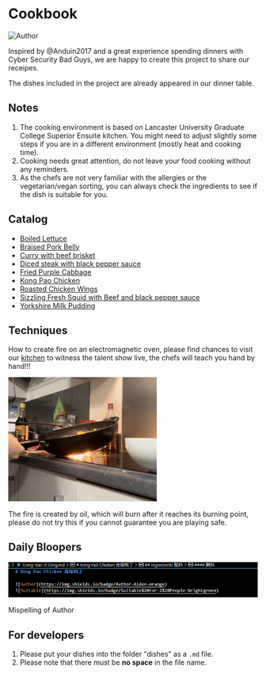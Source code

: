 # Cookbook

![Author](https://img.shields.io/badge/Author-Bad%20Guys%20Group-blue)

Inspired by @Anduin2017 and a great experience spending dinners with Cyber Security Bad Guys, we are happy to create this project to share our receipes.

The dishes included in the project are already appeared in our dinner table.

## Notes

1. The cooking environment is based on Lancaster University Graduate College Superior Ensuite kitchen. You might need to adjust slightly some steps if you are in a different environment (mostly heat and cooking time).
2. Cooking needs great attention, do not leave your food cooking without any reminders.
3. As the chefs are not very familiar with the allergies or the vegetarian/vegan sorting, you can always check the ingredients to see if the dish is suitable for you. 

## Catalog
- [Boiled Lettuce](dishes/Boiled_Lettuce.md)
- [Braised Pork Belly](dishes/Braised-Pork-Belly.md)
- [Curry with beef brisket](dishes/Curry_with_beef_brisket.md)
- [Diced steak with black pepper sauce](dishes/Diced-steak-with-black-pepper-sauce.md)
- [Fried Purple Cabbage](dishes/Fried_Purple_Cabbage.md)
- [Kong Pao Chicken](dishes/Gong-Bao-Ji-Ding.md)
- [Roasted Chicken Wings](dishes/Roasted-Chicken-Wings.md)
- [Sizzling Fresh Squid with Beef and black pepper sauce](dishes/Sizzling-Fresh-Squid-and-Beef-with-black-pepper-sauce.md)
- [Yorkshire Milk Pudding](dishes/Yorkshire-Milk-Pudding.md)

## Techniques

How to create fire on an electromagnetic oven, please find chances to visit our [kitchen](https://use.mazemap.com/#v=1&config=lancaster&zlevel=1&center=-2.786763,54.004061&zoom=18.5&campusid=341&sharepoitype=point&sharepoi=-2.78638%2C54.00420) to witness the talent show live, the chefs will teach you hand by hand!!!

<div>
	<img src="imgs/index/fire.jpg" style="width: 300px"/>
</div>

The fire is created by oil, which will burn after it reaches its burning point, please do not try this if you cannot guarantee you are playing safe.

## Daily Bloopers

<div>
	<img src="imgs/index/spelling_error.png"/>
</div>	

Mispelling of Author

## For developers
1. Please put your dishes into the folder "dishes" as a `.md` file.
2. Please note that there must be __no space__ in the file name.
